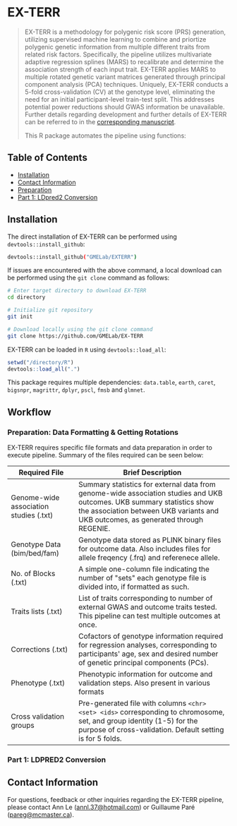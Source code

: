 # EX-TERR

> EX-TERR is a methodology for polygenic risk score (PRS) generation, utilizing supervised machine learning to 
combine and priortize polygenic genetic information from multiple different traits from related risk factors.
> Specifically, the pipeline utilizes multivariate adaptive regression splines (MARS) to recalibrate
> and determine the association strength of each input trait. EX-TERR applies MARS to multiple rotated
> genetic variant matrices generated through principal component analysis (PCA) techniques. Uniquely,
> EX-TERR conducts a 5-fold cross-validation (CV) at the genotype level, eliminating the need
> for an initial participant-level train-test split. This addresses potential power reductions
> should GWAS information be unavailable. Further details regarding development and further details
> of EX-TERR can be referred to in the [corresponding manuscript](https://example.com).
>
> This R package automates the pipeline using functions: 

## Table of Contents
- [Installation](#installation)
- [Contact Information](#contact-information)
- [Preparation](#preparation-data-formatting--getting-rotations)
- [Part 1: LDpred2 Conversion](#part-1-ldpred2-conversion)

## Installation
The direct installation of EX-TERR can be performed using `devtools::install_github`:

```sh
devtools::install_github("GMELab/EXTERR")
```

If issues are encountered with the above command, a local download can be performed
using the `git clone` command as follows:

```sh
# Enter target directory to download EX-TERR
cd directory

# Initialize git repository
git init

# Download locally using the git clone command
git clone https://github.com/GMELab/EX-TERR

```

EX-TERR can be loaded in `R` using `devtools::load_all`:

```R
setwd("/directory/R")
devtools::load_all(".")
```
This package requires multiple dependencies: `data.table`, `earth`, `caret`, `bigsnpr`, `magrittr`, `dplyr`, `pscl`, `fmsb`
and `glmnet`.

## Workflow

### Preparation: Data Formatting & Getting Rotations

EX-TERR requires specific file formats and data preparation in order to execute pipeline.
Summary of the files required can be seen below:

| Required File | Brief Description |
|-----------------|-----------------|
| Genome-wide association studies (.txt)   | Summary statistics for external data from genome-wide association studies and UKB outcomes. UKB summary statistics show the association between UKB variants and UKB outcomes, as generated through REGENIE.   |
| Genotype Data <br> (bim/bed/fam)  | Genotype data stored as PLINK binary files for outcome data.  Also includes files for allele freqency (.frq) and referenece allele. |
| No. of Blocks (.txt)   | A simple one-column file indicating the number of "sets" each genotype file is divided into, if formatted as such. |
| Traits lists (.txt) | List of traits corresponding to number of external GWAS and outcome traits tested. This pipeline can test multiple outcomes at once. |
| Corrections (.txt) | Cofactors of genotype information required for regression analyses, corresponding to participants' age, sex and desired number of genetic principal components (PCs). | 
| Phenotype (.txt) | Phenotypic information for outcome and validation steps. Also present in various formats | 
| Cross validation groups | Pre-generated file with columns `<chr> <set> <ids>` corresponding to chromosome, set, and group identity (1-5) for the purpose of cross-validation. Default setting is for 5 folds. |

### Part 1: LDPRED2 Conversion

## Contact Information
For questions, feedback or other inquiries regarding the EX-TERR pipeline, please contact 
Ann Le (annl.37@hotmail.com) or Guillaume Paré (pareg@mcmaster.ca). 
